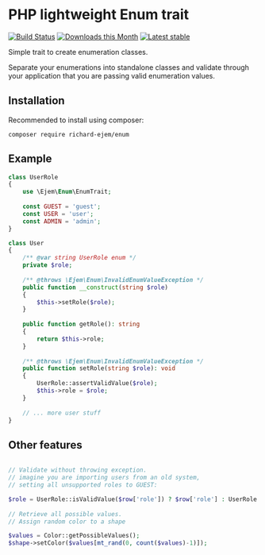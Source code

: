 # PHP lightweight Enum trait

[![Build Status](https://travis-ci.org/richard-ejem/enum.svg?branch=master)](https://travis-ci.org/richard-ejem/enum)
[![Downloads this Month](https://img.shields.io/packagist/dm/richard-ejem/enum.svg)](https://packagist.org/packages/richard-ejem/enum)
[![Latest stable](https://img.shields.io/packagist/v/richard-ejem/enum.svg)](https://packagist.org/packages/richard-ejem/enum)

Simple trait to create enumeration classes.

Separate your enumerations into standalone classes and validate
through your application that you are passing valid enumeration values.

## Installation

Recommended to install using composer:

`composer require richard-ejem/enum`

## Example

```php
class UserRole
{
    use \Ejem\Enum\EnumTrait;
    
    const GUEST = 'guest';
    const USER = 'user';
    const ADMIN = 'admin';
}

class User
{
    /** @var string UserRole enum */
    private $role;
    
    /** @throws \Ejem\Enum\InvalidEnumValueException */
    public function __construct(string $role)
    {
        $this->setRole($role);
    }
    
    public function getRole(): string
    {
        return $this->role;
    }
    
    /** @throws \Ejem\Enum\InvalidEnumValueException */
    public function setRole(string $role): void
    {
        UserRole::assertValidValue($role);
        $this->role = $role;
    }
    
    // ... more user stuff
}
```

## Other features

```php

// Validate without throwing exception.
// imagine you are importing users from an old system,
// setting all unsupported roles to GUEST:

$role = UserRole::isValidValue($row['role']) ? $row['role'] : UserRole::GUEST;
    
// Retrieve all possible values.
// Assign random color to a shape

$values = Color::getPossibleValues();
$shape->setColor($values[mt_rand(0, count($values)-1)]); 
```
